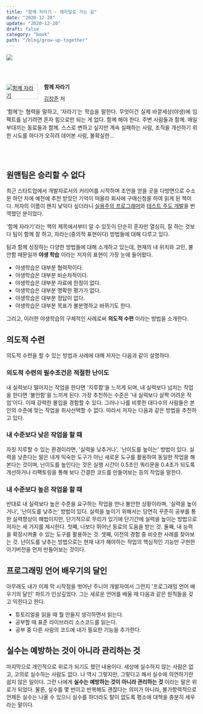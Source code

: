 ```yaml
---
title: "함께 자라기 - 애자일로 가는 길"
date: "2020-12-20"
update: "2020-12-20"
draft: false
category: "book"
path: "/blog/grow-up-together"
---
```


![](https://images.unsplash.com/photo-1582213782179-e0d53f98f2ca?ixlib=rb-1.2.1&ixid=eyJhcHBfaWQiOjEyMDd9&auto=format&fit=crop&w=1950&q=80)

<br /><br />

<div style="clear:left;text-align:left;"><div style="float:left;margin:0 15px 5px 0;"><a href="http://www.yes24.com/Product/Goods/67350256" style="display:inline-block;overflow:hidden;border:solid 1px #ccc;" target="_blank"><img style="margin:-1px;vertical-align:top;" src="http://image.yes24.com/goods/67350256/M" border="0" alt="함께 자라기 "></a></div><div><p style="line-height:1.2em;font-size:14px;font-weight:bold;">함께 자라기 </p><p style="margin-top:5px;line-height:1.2em;"><a href="http://www.yes24.com/SearchCorner/Result?domain=ALL&author_yn=Y&query=&auth_no=242267" target="_blank">김창준</a> 저</p><p style="margin-top:14px;line-height:1.5em;text-align:justify;">‘함께’는 협력을 말하고, ‘자라기’는 학습을 말한다. 무엇이건 실제 바깥세상(야생)에 임팩트를 남기려면 혼자 힘으로만 되는 게 없다. 함께 해야 한다. 주변 사람들과 함께. 매일 부대끼는 동료들과 함께. 스스로 변하고 싶지만 계속 실패하는 사람, 조직을 개선하기 위한 시도를 하다가 오히려 데어본 사람, 불확실한...</p></div></div>
<br /><br />

## 원맨팀은 승리할 수 없다

최근 스타트업에서 개발자로서의 커리어를 시작하며 조언을 얻을 곳을 다방면으로 수소문 하던 차에 예전에 추천 받았던 기억이 떠올라 회사에 구매신청을 하여 읽게 된 책이다. 저자의 이름이 왠지 낯익다 싶더라니 [실용주의 프로그래머](http://www.yes24.com/Product/Goods/12501565?OzSrank=1)와 [테스트 주도 개발](http://www.yes24.com/Product/Goods/12246033?OzSrank=1)을 번역했던 분이었다.

'함께 자라기'라는 책의 제목에서부터 알 수 있듯이 단순히 혼자만 열심히, 잘 하는 것보다 팀이 함께 잘 하고, 자라는(중의적 표현이다) 방법들에 대해 다루고 있다.

팀과 함께 성장하는 다양한 방법들에 대해 소개하고 있는데, 현재의 내 위치와 고민, 불안함 때문일까 **야생 학습** 이라는 저자의 표현이 가장 눈에 들어왔다.

- 야생학습은 대부분 협력적이다.
- 야생학습은 대부분 비순차적이다.
- 야생학습은 대부분 자료에 한정이 없다.
- 야생학습은 대부분 명확한 평가가 없다.
- 야생학습은 대부분 정답이 없다.
- 야생학습은 대부분 목표가 불분명하고 바뀌기도 한다.

그리고, 이러한 야생학습의 구체적인 사례로써 **의도적 수련** 이라는 방법을 소개한다.

## 의도적 수련

의도적 수련을 할 수 있는 방법과 사례에 대해 저자는 다음과 같이 설명하다.

### 의도적 수련의 필수조건은 적절한 난이도

내 실력보다 떨어지는 작업을 한다면 '지루함'을 느끼게 되며, 내 실력보다 넘치는 작업을 한다면 '불안함'을 느끼게 된다. 가장 추천하는 수준은 '내 실력보다 살짝 어려운 작업'이다. 이때 강력한 몰입을 경험할 수 있다. 그러나 나를 비롯한 대다수의 사람들은 본인의 수준에 맞는 작업을 취사선택할 수 없다. 따라서 저자는 다음과 같은 방법을 추천하고 있다.

### 내 수준보다 낮은 작업을 할 때

자칫 지루할 수 있는 환경이라면, '실력을 낮추거나', '난이도를 높이는' 방법이 있다. 실력을 낮춘다는 말은 내게 익숙한 도구가 아닌 새로운 도구를 활용하여 동일한 작업을 해본다는 것이며, 난이도를 높인다는 것은 실행 시간이 0.5초인 쿼리문을 0.4초가 되도록 개선하거나 리팩토링을 통해 보다 간결한 코드를 만들어보는 등의 작업을 말한다.

### 내 수준보다 높은 작업을 할 때

반대로 내 실력보다 높은 수준을 요구하는 작업을 만나 불안한 상황이라며, '실력을 높이거나', '난이도를 낮추는' 방법이 있다. 실력을 높이기 위해서는 당연히 꾸준히 공부를 통한 실력향상이 해법이지만, 단기적으로 무리가 있기에 단기간에 실력을 높이는 방법으로 저자는 세 가지를 제시한다. 첫째, 나보다 뛰어난 동료의 도움을 받는 것. 둘째, 내 능력을 확장시켜줄 수 있는 도구를 활용하는 것. 셋째, 이전의 경험 중 비슷한 사례를 찾아보는 것.
난이도를 낮추는 방법으로는 현재 내가 해야하는 작업의 핵심적인 기능만 구현한 아기버전을 먼저 만들어보는 것이다.

## 프로그래밍 언어 배우기의 달인

아무래도 내가 이제 막 시작점을 벗어난 주니어 개발자여서 그런지 '프로그래밍 언어 배우기의 달인' 파트가 인상깊었다. 그는 새로운 언어를 배울 때 다음과 같은 원칙들을 갖고 익힌다고 한다.

- 튜토리얼을 읽을 때 뭘 만들지 생각하면서 읽는다.
- 공부할 때 표준 라이브러리 소스코드를 읽는다.
- 공부 중 다른 사람의 코드에 내가 필요한 기능을 추가한다.

## 실수는 예방하는 것이 아니라 관리하는 것

마지막으로 개인적으로 위로가 되기도 했던 내용이다. 세상에 실수하지 않는 사람은 없고, 고의로 실수하는 사람도 없다. 나 역시 그렇지만, 그렇다고 해서 실수에 의연하기란 쉽지 않은 일이다. 그런 나에게 **실수는 예방하는 것이 아니라 관리하는 것** 이라는 말은 위로가 되었다. 물론, 실수를 몇 번이고 반복해도 괜찮다는 의미가 아니라, 불가항력적으로 언제든 실수는 나올 수 있으니 실수를 하더라도 탈이 없도록 평소에 대책을 충분히 세우라는 말이다.
